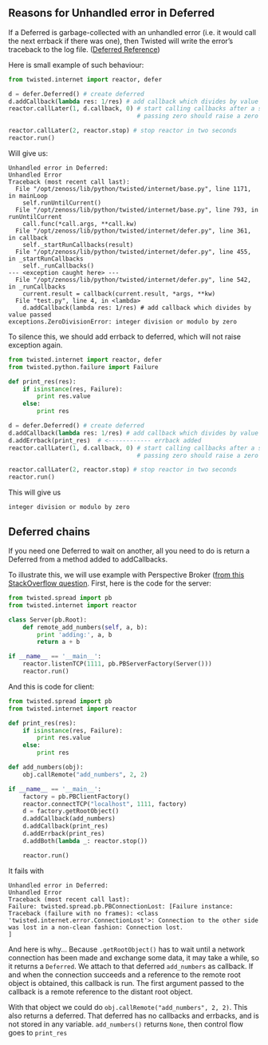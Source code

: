 ## Reasons for Unhandled error in Deferred
If a Deferred is garbage-collected with an unhandled error (i.e. it would call the next errback if there was one), then Twisted will write the error’s traceback to the log file. ([Deferred Reference](http://twistedmatrix.com/documents/current/core/howto/defer.html#unhandled-errors))

Here is small example of such behaviour:

```python
from twisted.internet import reactor, defer

d = defer.Deferred() # create deferred
d.addCallback(lambda res: 1/res) # add callback which divides by value passed
reactor.callLater(1, d.callback, 0) # start calling callbacks after a second
                                    # passing zero should raise a zero division error

reactor.callLater(2, reactor.stop) # stop reactor in two seconds
reactor.run()
```

Will give us:

```
Unhandled error in Deferred:
Unhandled Error
Traceback (most recent call last):
  File "/opt/zenoss/lib/python/twisted/internet/base.py", line 1171, in mainLoop
    self.runUntilCurrent()
  File "/opt/zenoss/lib/python/twisted/internet/base.py", line 793, in runUntilCurrent
    call.func(*call.args, **call.kw)
  File "/opt/zenoss/lib/python/twisted/internet/defer.py", line 361, in callback
    self._startRunCallbacks(result)
  File "/opt/zenoss/lib/python/twisted/internet/defer.py", line 455, in _startRunCallbacks
    self._runCallbacks()
--- <exception caught here> ---
  File "/opt/zenoss/lib/python/twisted/internet/defer.py", line 542, in _runCallbacks
    current.result = callback(current.result, *args, **kw)
  File "test.py", line 4, in <lambda>
    d.addCallback(lambda res: 1/res) # add callback which divides by value passed
exceptions.ZeroDivisionError: integer division or modulo by zero
```

To silence this, we should add errback to deferred, which will not raise exception again.

```python
from twisted.internet import reactor, defer
from twisted.python.failure import Failure

def print_res(res):
    if isinstance(res, Failure):
        print res.value
    else:
        print res

d = defer.Deferred() # create deferred
d.addCallback(lambda res: 1/res) # add callback which divides by value passed
d.addErrback(print_res)  # <------------ errback added
reactor.callLater(1, d.callback, 0) # start calling callbacks after a second
                                    # passing zero should raise a zero division error

reactor.callLater(2, reactor.stop) # stop reactor in two seconds
reactor.run()
```

This will give us 

```
integer division or modulo by zero
```

## Deferred chains 
If you need one Deferred to wait on another, all you need to do is return a Deferred from a method added to addCallbacks. 

To illustrate this, we will use example with Perspective Broker ([from this StackOverflow question](http://stackoverflow.com/q/20293490/816449). First, here is the code for the server:

```python
from twisted.spread import pb
from twisted.internet import reactor

class Server(pb.Root):
    def remote_add_numbers(self, a, b):
        print 'adding:', a, b
        return a + b

if __name__ == '__main__':
    reactor.listenTCP(1111, pb.PBServerFactory(Server()))
    reactor.run()
```
And this is code for client:

```python
from twisted.spread import pb
from twisted.internet import reactor

def print_res(res):
    if isinstance(res, Failure):
        print res.value
    else:
        print res

def add_numbers(obj):
    obj.callRemote("add_numbers", 2, 2)

if __name__ == '__main__':
    factory = pb.PBClientFactory()
    reactor.connectTCP("localhost", 1111, factory)
    d = factory.getRootObject()
    d.addCallback(add_numbers)
    d.addCallback(print_res)
    d.addErrback(print_res)
    d.addBoth(lambda _: reactor.stop())

    reactor.run()
```

It fails with

```
Unhandled error in Deferred:
Unhandled Error
Traceback (most recent call last):
Failure: twisted.spread.pb.PBConnectionLost: [Failure instance: Traceback (failure with no frames): <class 'twisted.internet.error.ConnectionLost'>: Connection to the other side was lost in a non-clean fashion: Connection lost.
]
``` 
And here is why... Because `.getRootObject()` has to wait until a network connection has been made and exchange some data, it may take a while, so it returns a `Deferred`. We attach to that deferred `add_numbers` as callback. If and when the connection succeeds and a reference to the remote root object is obtained, this callback is run. The first argument passed to the callback is a remote reference to the distant root object.

With that object we could do `obj.callRemote("add_numbers", 2, 2)`. This also returns a deferred. That deferred has no callbacks and errbacks, and is not stored in any variable. `add_numbers()` returns `None`, then control flow goes to `print_res`

